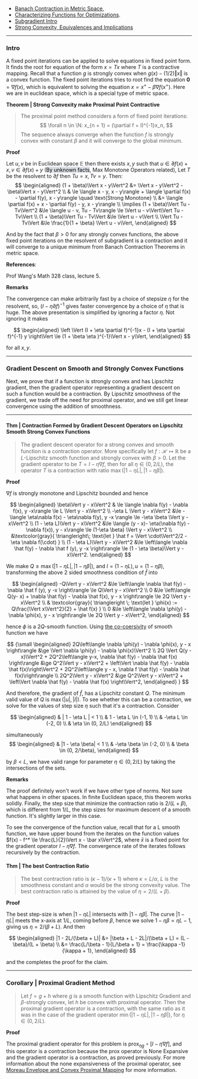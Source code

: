 - [Banach Contraction in Metric Space](../../MATH%20601%20Functional%20Analysis,%20Measure%20Theory/Functional%20Spaces/Banach%20Contraction%20in%20Metric%20Space.md), 
- [Characterizing Functions for Optimizations](../Background/Characterizing%20Functions%20for%20Optimizations.md). 
- [Subgradient Intro](../Non-Smooth%20Calculus/Subgradient%20Intro.md)
- [Strong Convexity, Equivalences and Implications](../Strong%20Convexity,%20Equivalences%20and%20Implications.md)
---
### **Intro**

A fixed point iterations can be applied to solve equations in fixed point form. It finds the root for equation of the form $x = Tx$ where $T$ is a contractive mapping. Recall that a function $g$ is strongly convex when $g(x) - (1/2)\Vert x\Vert$ is a convex function. The fixed point iterations tries to root find the equation $\mathbf 0 = \nabla f(x)$, which is equivalent to solving the equation $x = x^+ - \beta \nabla f(x^+)$. Here we are in euclidean space, which is a special type of metric space.

**Theorem | Strong Convexity make Proximal Point Contractive**
> The proximal point method considers a form of fixed point iterations: 
> $$
>   \forall n \in \N: x_{n + 1} = (\partial f + I)^{-1}x_n, 
> $$
> The sequence always converge when the function $f$ is strongly convex with constant $\beta$ and it will converge to the global minimum. 

**Proof**

Let $u, v$ be in Euclidean space $\mathbb E$ then there exists $x, y$ such that $u \in \partial f(x) + x, v\in \partial f(x) + y$ (<mark style="background:#CACFD9A6;">By unknown facts</mark>, Max Monotone Operators related), Let $T$ be the resolvent to $\partial f$ then $Tu = x, Tv = y$. Then: 
$$
\begin{aligned}
    (1 + \beta)\Vert x - y\Vert^2 &= \Vert x - y\Vert^2 - \beta\Vert x - y\Vert^2
    \\
    & \le 
    \langle x - y, x - y\rangle + 
    \langle \partial f(x) - \partial f(y), x - y\rangle \quad \text{Strong Monotone}
    \\
    &= 
    \langle \partial f(x) + x - \partial f(y) - y, x - y\rangle
    \\
    \implies 
    (1 + \beta)\Vert Tu - Tv\Vert^2 &\le 
    \langle u - v, Tu - Tv\rangle \le \Vert u - v\Vert\Vert Tu - Tv\Vert
    \\
    (1 + \beta)\Vert Tu - Tv\Vert &\le 
    \Vert u - v\Vert
    \\
    \Vert Tu - Tv\Vert &\le \frac{1}{1 + \beta} 
    \Vert u - v\Vert, 
\end{aligned}
$$

And by the fact that $\beta > 0$ for any strongly convex functions, the above fixed point iterations on the resolvent of subgradient is a contraction and it will converge to a unique minimum from Banach Contraction Theorems in metric space. 


**References**:

Prof Wang's Math 328 class, lecture 5. 

**Remarks**

The convergence can make arbitrarily fast by a choice of stepsize $\eta$ for the resolvent, so, $(I - \eta\partial f)^{-1}$ gives faster convergence by a choice of $\eta$ that is huge. The above presentation is simplified by ignoring a factor $\eta$. 
Not ignoring it makes 

$$
\begin{aligned}
    \left \Vert 
        (I + \eta \partial f)^{-1}x - (I + \eta \partial f)^{-1} y
    \right\Vert
    \le 
    (1 + \beta \eta )^{-1}\Vert x - y\Vert, 
\end{aligned}
$$

for all $x, y$. 

---
### **Gradient Descent on Smooth and Strongly Convex Functions**

Next, we prove that if a function is strongly convex and has Lipschitz gradient, then the gradient operator representing a gradient descent on such a function would be a contraction. By Lipschitz smoothness of the gradient, we trade off the need for proximal operator, and we still get linear convergence using the addition of smoothness. 

---
#### **Thm | Contraction Formed by Gradient Descent Operators on Lipschitz Smooth Strong Convex Functions**
> The gradient descent operator for a strong convex and smooth function is a contraction operator. More specifically let $f:\mathcal H\mapsto \mathbb R$ be a $L$-Lipschitz smooth function and strongly convex with $\beta > 0$. Let the gradient operator to be $T = I - \eta \nabla f$, then for all $\eta \in (0, 2/L)$, the operator $T$ is a contraction with ratio $\max(|1 - \eta L|, |1 - \eta \beta|)$. 

**Proof**

$\nabla f$ is strongly monotone and Lipschitz bounded and hence 

$$
\begin{aligned}
    \beta\Vert y - x\Vert^2
    & \le 
    \langle \nabla f(y) - \nabla f(x), y -x\rangle 
    \le 
    L \Vert y - x\Vert^2 
    \\
    -\eta L \Vert y - x\Vert^2 &\le 
    -\langle \eta\nabla f(x) - \eta\nabla f(y), y -x \rangle \le 
    -\eta \beta \Vert y - x\Vert^2
    \\
    (1 - \eta L)\Vert y - x\Vert^2 &\le 
    \langle (y - x)- \eta(\nabla f(y) - \nabla f(x)), y - x\rangle \le 
    (1-\eta \beta) \Vert y - x\Vert^2
    \\
    &\textcolor{gray}{
        \triangleright\;  \text{let } \hat f = \Vert \cdot\Vert^2/2 - \eta \nabla f(\cdot)
    }
    \\
    (1 - \eta L)\Vert y - x\Vert^2 
    &\le 
    \left\langle 
        \nabla \hat f(y) - \nabla \hat f (y), y -x
    \right\rangle 
    \le 
    (1 - \eta \beta)\Vert y - x\Vert^2. 
\end{aligned}
$$

We make $Q \ge \max(|1 - \eta L|, |1 - \eta \beta|)$, and $l = (1 - \eta L), u = (1 - \eta \beta)$, transforming the above 2 sided smoothness condition of $\hat f$ into 

$$
\begin{aligned}
    -Q\Vert y - x\Vert^2 
    &\le 
    \left\langle 
        \nabla \hat f(y) - \nabla \hat f (y), y -x
    \right\rangle 
    \le 
    Q\Vert y - x\Vert^2
    \\
    0 
    &\le 
    \left\langle 
        Q(y- x) + \nabla \hat f(y) - \nabla \hat f(x), y - x
    \right\rangle
    \le 2Q \Vert y - x\Vert^2
    \\
    & \textcolor{gray}{
	    \triangleright  \; \text{let } \phi(x) := Q\frac{\Vert x\Vert^2}{2} + \hat f(x)
    }
    \\
    0 &\le \left\langle 
        \nabla \phi(y) - \nabla \phi(x), y - x
    \right\rangle \le 2Q \Vert y - x\Vert^2, 
\end{aligned}
$$

hence $\phi$ is a $2Q$-smooth function. Using [the co-coersivity](../Global%20Lipschitz%20Gradient,%20Strong%20Smoothness,%20Equivalence%20and%20Implications.md) of smooth function we have 

$$
{\small
\begin{aligned}
    2Q\left\langle 
        \nabla \phi(y) - \nabla \phi(x), y - x
    \right\rangle
    &\ge 
    \Vert \nabla \phi(y) - \nabla \phi(x)\Vert^2
    \\
    2Q 
    \Vert Q(y - x)\Vert^2
    + 
    2Q^2\left\langle y-x, \nabla \hat f(y) - \nabla \hat f(x)  \right\rangle
    &\ge 
    Q^2\Vert y - x\Vert^2 + 
    \left\Vert \nabla \hat f(y) - \nabla \hat f(x)\right\Vert^2
    + 
    2Q^2\left\langle y - x, \nabla f \hat f(y) - \nabla \hat f(x)\right\rangle
    \\
    2Q^2\Vert y - x\Vert^2 &\ge 
    Q^2\Vert y - x\Vert^2 + \left\Vert
        \nabla \hat f(y) - \nabla \hat f(x)
    \right\Vert^2, 
\end{aligned}
}
$$

And therefore, the gradient of $\hat f$, has a Lipschitz constant $Q$. The minimum valid value of $Q$ is $\max(|u|, |l|)$. To see whether this can be a contraction, we solve for the values of step size $\eta$ such that it's a contraction. Consider 

$$
\begin{aligned}
    & | 1 - \eta L | < 1 
    \\
    & 1 - \eta L \in (-1, 1)
    \\
    & -\eta L \in (-2, 0)
    \\
    & \eta \in (0, 2/L)
\end{aligned}
$$

simultaneously
$$
\begin{aligned}
    & |1 - \eta \beta| < 1
    \\
    & -\eta \beta \in (-2, 0)
    \\
    & \beta \in (0, 2/\beta), 
\end{aligned}
$$

by $\beta < L$, we have valid range for parameter $\eta \in (0, 2/L)$ by taking the intersections of the sets. 


**Remarks**

The proof definitely won't work if we have other type of norms. Not sure what happens in other spaces. In finite Euclidean space, this theorem works solidly. Finally, the step size that minimize the contraction ratio is $2/(L + \beta)$, which is different from $1/L$, the step sizes for maximum descent of a smooth function. It's slightly larger in this case. 

To see the convergence of the function value, recall that for a L smooth function, we have upper bound from the iterates on the function values $f(x) - f^* \le \frac{L}{2}\Vert x - \bar x\Vert^2$, where $\bar x$ is a fixed point for the gradient operator $I - \eta\nabla f$. The convergence rate of the iterates follows recursively by the contraction. 


#### **Thm | The best Contraction Ratio**
> The best contraction ratio is $(\kappa - 1)/(\kappa + 1)$ where $\kappa = L/\alpha$, $L$ is the smoothness constant and $\alpha$ would be the strong convexity value. The best contraction ratio is attained by the value of $\eta = 2/(L + \beta)$. 

**Proof**

The best step-size is when $|1 - \eta L|$ intersects with $|1 - \eta \beta|$. The curve $|1 - \eta L|$ meets the x-axis at $1/L$, coming before $\beta$, hence we solve $1 - \eta \beta = \eta L - 1$, giving us $\eta = 2/(\beta + L)$. And then 

$$
\begin{aligned}
    |1 - 2L/(\beta + L)| &= |\beta + L - 2L|/(\beta + L) = (L - \beta)/(L + \beta)
    \\
    &= \frac{L/\beta - 1}{L/\beta + 1} = \frac{\kappa -1}{\kappa + 1}, 
\end{aligned}
$$

and the completes the proof for the claim. 

---
### **Corollary | Proximal Gradient Method**
> Let $f = g + h$ where $g$ is a smooth function with Lipschitz Gradient and $\beta$-strongly convex, let $h$ be convex with proximal operator. Then the proximal gradient operator is a contraction, with the same ratio as it was in the case of the gradient operator $\min(|1 - \eta L|, |1 - \eta \beta|)$, for $\eta\in (0, 2/L)$.  




**Proof**

The proximal gradient operator for this problem is $\text{prox}_{\eta g}\circ [I - \eta \nabla f]$, and this operator is a contraction because the prox operator is None Expansive and the gradient operator is a contraction, as proved previously. For more information about the none expansiveness of the proximal operator, see [Moreau Envelope and Convex Proximal Mapping](Moreau%20Envelope%20and%20Convex%20Proximal%20Mapping.md) for more information. 
